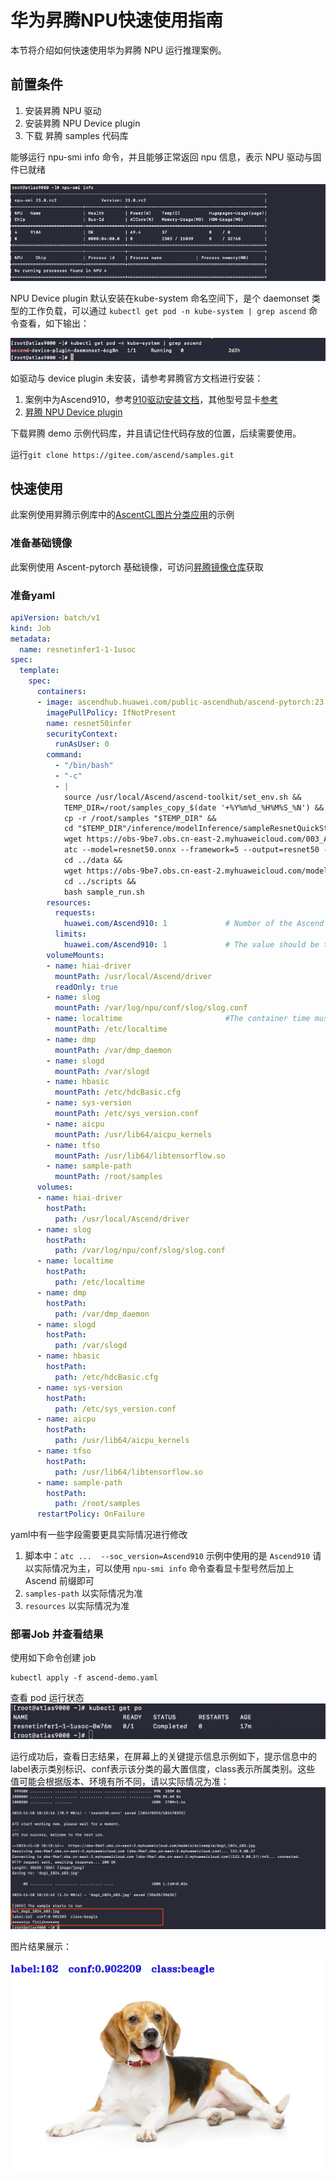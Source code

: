 # 华为昇腾NPU快速使用指南


本节将介绍如何快速使用华为昇腾 NPU 运行推理案例。


## 前置条件

1. 安装昇腾 NPU 驱动
2. 安装昇腾 NPU Device plugin
3. 下载 昇腾 samples 代码库

能够运行 npu-smi info 命令，并且能够正常返回 npu 信息，表示 NPU 驱动与固件已就绪

![昇腾信息](./images/npu-smi-info.png)

NPU Device plugin 默认安装在kube-system 命名空间下，是个 daemonset 类型的工作负载，可以通过 `kubectl get pod -n kube-system | grep ascend` 命令查看，如下输出：

![昇腾DevicePlugin](./images/ascend-device-plugin.png)

如驱动与 device plugin 未安装，请参考昇腾官方文档进行安装：

1. 案例中为Ascend910，参考[910驱动安装文档](https://www.hiascend.com/document/detail/zh/Atlas%20200I%20A2/23.0.RC3/EP/installationguide/Install_87.html)，其他型号显卡[参考](https://support.huawei.com/enterprise/zh/category/ascend-computing-pid-1557196528909)
2. [昇腾 NPU Device plugin](https://www.hiascend.com/document/detail/zh/mindx-dl/50rc3/clusterscheduling/clusterschedulingig/dlug_installation_001.html)

下载昇腾 demo 示例代码库，并且请记住代码存放的位置，后续需要使用。

运行`git clone https://gitee.com/ascend/samples.git`

## 快速使用
此案例使用昇腾示例库中的[AscentCL图片分类应用](https://gitee.com/ascend/samples/tree/master/inference/modelInference/sampleResnetQuickStart/python)的示例

### 准备基础镜像

此案例使用 Ascent-pytorch 基础镜像，可访问[昇腾镜像仓库](https://ascendhub.huawei.com/#/index)获取

### 准备yaml

```yaml
apiVersion: batch/v1
kind: Job
metadata:
  name: resnetinfer1-1-1usoc
spec:
  template:
    spec:
      containers:
      - image: ascendhub.huawei.com/public-ascendhub/ascend-pytorch:23.0.RC2-ubuntu18.04               # Inference image name
        imagePullPolicy: IfNotPresent
        name: resnet50infer
        securityContext:
          runAsUser: 0
        command:
          - "/bin/bash"
          - "-c"
          - |
            source /usr/local/Ascend/ascend-toolkit/set_env.sh &&
            TEMP_DIR=/root/samples_copy_$(date '+%Y%m%d_%H%M%S_%N') &&
            cp -r /root/samples "$TEMP_DIR" &&
            cd "$TEMP_DIR"/inference/modelInference/sampleResnetQuickStart/python/model &&
            wget https://obs-9be7.obs.cn-east-2.myhuaweicloud.com/003_Atc_Models/resnet50/resnet50.onnx &&
            atc --model=resnet50.onnx --framework=5 --output=resnet50 --input_shape="actual_input_1:1,3,224,224"  --soc_version=Ascend910 &&
            cd ../data &&
            wget https://obs-9be7.obs.cn-east-2.myhuaweicloud.com/models/aclsample/dog1_1024_683.jpg &&
            cd ../scripts &&
            bash sample_run.sh
        resources:
          requests:
            huawei.com/Ascend910: 1             # Number of the Ascend 910 Processors.
          limits:
            huawei.com/Ascend910: 1             # The value should be the same as that of requests .
        volumeMounts:
        - name: hiai-driver
          mountPath: /usr/local/Ascend/driver
          readOnly: true
        - name: slog
          mountPath: /var/log/npu/conf/slog/slog.conf
        - name: localtime                       #The container time must be the same as the host time.
          mountPath: /etc/localtime
        - name: dmp
          mountPath: /var/dmp_daemon
        - name: slogd
          mountPath: /var/slogd
        - name: hbasic
          mountPath: /etc/hdcBasic.cfg
        - name: sys-version
          mountPath: /etc/sys_version.conf
        - name: aicpu
          mountPath: /usr/lib64/aicpu_kernels
        - name: tfso
          mountPath: /usr/lib64/libtensorflow.so
        - name: sample-path
          mountPath: /root/samples
      volumes:
      - name: hiai-driver
        hostPath:
          path: /usr/local/Ascend/driver
      - name: slog
        hostPath:
          path: /var/log/npu/conf/slog/slog.conf
      - name: localtime
        hostPath:
          path: /etc/localtime
      - name: dmp
        hostPath:
          path: /var/dmp_daemon
      - name: slogd
        hostPath:
          path: /var/slogd
      - name: hbasic
        hostPath:
          path: /etc/hdcBasic.cfg
      - name: sys-version
        hostPath:
          path: /etc/sys_version.conf
      - name: aicpu
        hostPath:
          path: /usr/lib64/aicpu_kernels
      - name: tfso
        hostPath:
          path: /usr/lib64/libtensorflow.so
      - name: sample-path
        hostPath:
          path: /root/samples
      restartPolicy: OnFailure
```

yaml中有一些字段需要更具实际情况进行修改

1. 脚本中：`atc ...  --soc_version=Ascend910`    示例中使用的是 `Ascend910` 请以实际情况为主，可以使用 `npu-smi info`  命令查看显卡型号然后加上 Ascend 前缀即可
2. `samples-path` 以实际情况为准
3. `resources` 以实际情况为准

### 部署Job 并查看结果

使用如下命令创建 job

```shell
kubectl apply -f ascend-demo.yaml
```

查看 pod 运行状态
![昇腾pod状态](./images/ascend-demo-pod-status.png)

运行成功后，查看日志结果，在屏幕上的关键提示信息示例如下，提示信息中的label表示类别标识、conf表示该分类的最大置信度，class表示所属类别。这些 值可能会根据版本、环境有所不同，请以实际情况为准：
![昇腾demo运行结果](./images/ascend-demo-pod-result.png)

图片结果展示：

![昇腾demo运行结果图片](./images/ascend-demo-infer-result.png)






